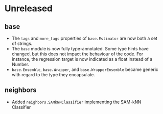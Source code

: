 # Unreleased

## base

- The `tags` and `more_tags` properties of `base.Estimator` are now both a set of strings.
- The `base` module is now fully type-annotated. Some type hints have changed, but this does not impact the behaviour of the code. For instance, the regression target is now indicated as a float instead of a Number.
- `base.Ensemble`, `base.Wrapper`, and `base.WrapperEnsemble` became generic with regard to the type they encapsulate.

## neighbors

- Added `neighbors.SAMkNNClassifier` implementing the SAM-kNN Classifier
